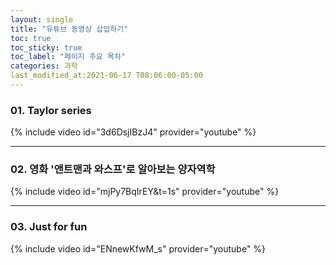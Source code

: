 ```yaml
---
layout: single
title: "유튜브 동영상 삽입하기"
toc: true
toc_sticky: true
toc_label: "페이지 주요 목차"
categories: 과학
last_modified_at:2021-06-17 T08:06:00-05:00
---
```


### 01. Taylor series
{% include video id="3d6DsjIBzJ4" provider="youtube" %}

---

### 02. 영화 '앤트맨과 와스프'로 알아보는 양자역학
{% include video id="mjPy7BqIrEY&t=1s" provider="youtube" %}

---

### 03. Just for fun
{% include video id="ENnewKfwM_s" provider="youtube" %}
